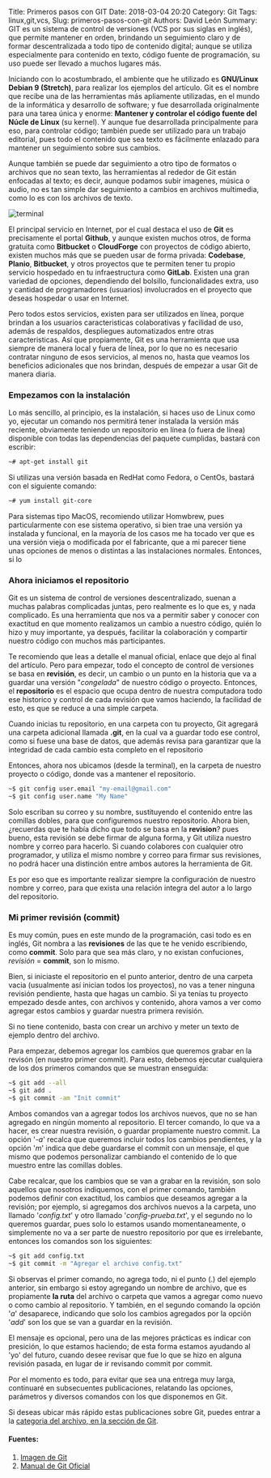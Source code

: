Title: Primeros pasos con GIT
Date: 2018-03-04 20:20
Category: Git
Tags: linux,git,vcs,
Slug: primeros-pasos-con-git
Authors: David León
Summary: GIT es un sistema de control de versiones (VCS por sus siglas en inglés), que permite mantener en orden, brindando un seguimiento claro y de formar descentralizada a todo tipo de contenido digital; aunque se utiliza especialmente para contenido en texto, código fuente de programación, su uso puede ser llevado a muchos lugares más.




Iniciando con lo acostumbrado, el ambiente que he utilizado es **GNU/Linux Debian 9 (Stretch)**, para realizar los ejemplos del artículo. Git es el nombre que recibe una de las herramientas más apliamente utilizadas, en el mundo de la informática y desarrollo de software; y fue desarrollada originalmente para una tarea única y enorme: **Mantener y controlar el código fuente del Núcle de Linux** (su kernel). Y aunque fue desarrollada principalmente para eso, para controlar código; también puede ser utilizado para un trabajo editorial, pues todo el contenido que sea texto es fácilmente enlazado para mantener un seguimiento sobre sus cambios.

Aunque también se puede dar seguimiento a otro tipo de formatos o archivos que no sean texto, las herramientas al rededor de Git están enfocadas al texto; es decir, aunque podamos subir imagenes, música o audio, no es tan simple dar seguimiento a cambios en archivos multimedia, como lo es con los archivos de texto.

![terminal](/theme/assets/img/git.jpg)

El principal servicio en Internet, por el cual destaca el uso de **Git** es precisamente el portal **Github**, y aunque existen muchos otros, de forma gratuita como **Bitbucket** o **CloudForge** con proyectos de código abierto, existen muchos más que se pueden usar de forma privada: **Codebase**, **Planio**, **Bitbucket**, y otros proyectos que te permiten tener tu propio servicio hospedado en tu infraestructura como **GitLab**. Existen una gran variedad de opciones, dependiendo del bolsillo, funcionalidades extra, uso y cantidad de programadores (usuarios) involucrados en el proyecto que deseas hospedar o usar en Internet.

Pero todos estos servicios, existen para ser utilizados en línea, porque brindan a los usuarios caracteristicas colaborativas y facilidad de uso, además de respaldos, despliegues automatizados entre otras caracteristicas. Así que propiamente, Git es una herramienta que usa siempre de manera local y fuera de línea, por lo que no es necesario contratar ninguno de esos servicios, al menos no, hasta que veamos los beneficios adicionales que nos brindan, después de empezar a usar Git de manera diaria.

### Empezamos con la instalación

Lo más sencillo, al principio, es la instalación, si haces uso de Linux como yo, ejecutar un comando nos permitirá tener instalada la versión más reciente, obviamente teniendo un repositorio en línea (o fuera de línea) disponible con todas las dependencias del paquete cumplidas, bastará con escribir:

```bash
~# apt-get install git
```

Si utilizas una versión basada en RedHat como Fedora, o CentOs, bastará con el siguiente comando:
```bash
~# yum install git-core
```

Para sistemas tipo MacOS, recomiendo utilizar Homwbrew, pues particularmente con ese sistema operativo, si bien trae una versión ya instalada y funcional, en la mayoría de los casos me ha tocado ver que es una versión vieja o modificada por el fabricante, que a mi parecer tiene unas opciones de menos o distintas a las instalaciones normales. Entonces, si lo 

### Ahora iniciamos el repositorio

Git es un sistema de control de versiones descentralizado, suenan a muchas palabras complicadas juntas, pero realmente es lo que es, y nada complicado. Es una herramienta que nos va a permitir saber y conocer con exactitud en que momento realizamos un cambio a nuestro código, quién lo hizo y muy importante, ya después, facilitar la colaboración y compartir nuestro código con muchos más participantes.

Te recomiendo que leas a detalle el manual oficial, enlace que dejo al final del artículo. Pero para empezar, todo el concepto de control de versiones se basa en **revisión**, es decir, un cambio o un punto en la historia que va a guardar una versión "_congelada_" de nuestro código o proyecto. Entonces, el **repositorio** es el espacio que ocupa dentro de nuestra computadora todo ese historico y control de cada revisión que vamos haciendo, la facilidad de esto, es que se reduce a una simple carpeta.

Cuando inicias tu repositorio, en una carpeta con tu proyecto, Git agregará una carpeta adicional llamada **.git**, en la cual va a guardar todo ese control, como si fuese una base de datos, que además revisa para garantizar que la integridad de cada cambio esta completo en el repositorio

Entonces, ahora nos ubicamos (desde la terminal), en la carpeta de nuestro proyecto o código, donde vas a mantener el repositorio.

```bash
~$ git config user.email "my-email@gmail.com"
~$ git config user.name "My Name"
```

Solo escriban su correo y su nombre, sustituyendo el contenido entre las comillas dobles, para que configuremos nuestro repositorio. Ahora bien, ¿recuerdas que te había dicho que todo se basa en la **revision**? pues bueno, esta revisión se debe firmar de alguna forma, y Git utiliza nuestro nombre y correo para hacerlo. Si cuando colabores con cualquier otro programador, y utiliza el mismo nombre y correo para firmar sus revisiones, no podrá hacer una distinción entre ambos autores la herramienta de Git.

Es por eso que es importante realizar siempre la configuración de nuestro nombre y correo, para que exista una relación integra del autor a lo largo del repositorio.

### Mi primer revisión (commit)

Es muy común, pues en este mundo de la programación, casi todo es en inglés, Git nombra a las **revisiones** de las que te he venido escribiendo, como **commit**. Solo para que sea más claro, y no existan confuciones, _revisión_ = **commit**, son lo mismo.

Bien, si iniciaste el repositorio en el punto anterior, dentro de una carpeta vacia (usualmente así inician todos los proyectos), no vas a tener ninguna revisión pendiente, hasta que hagas un cambio. Si ya tenías tu proyecto empezado desde antes, con archivos y contenido, ahora vamos a ver como agregar estos cambios y guardar nuestra primera revisión.

Si no tiene contenido, basta con crear un archivo y meter un texto de ejemplo dentro del archivo.

Para empezar, debemos agregar los cambios que queremos grabar en la revisón (en nuestro primer commit). Para esto, debemos ejecutar cualquiera de los dos primeros comandos que se muestran enseguida:

```bash
~$ git add --all
~$ git add .
~$ git commit -am "Init commit"
```

Ambos comandos van a agregar todos los archivos nuevos, que no se han agregado en ningún momento al repositorio. El tercer comando, lo que va a hacer, es crear nuestra revisión, o guardar propiamente nuestro commit. La opción '_-a_' recalca que queremos incluir todos los cambios pendientes, y la opción '_m_' indica que debe guardarse el commit con un mensaje, el que mismo que podemos personalizar cambiando el contenido de lo que muestro entre las comillas dobles.

Cabe recalcar, que los cambios que se van a grabar en la revisión, son solo aquellos que nosotros indiquemos, con el primer comando, también podemos definir con exactitud, los cambios que deseamos agregar a la revisión; por ejemplo, si agregamos dos archivos nuevos a la carpeta, uno llamado '_config.txt_' y otro llamado '_config-prueba.txt_', y el segundo no lo queremos guardar, pues solo lo estamos usando momentaneamente, o simplemente no va a ser parte de nuestro repositorio por que es irrelebante, entonces los comandos son los siguientes:

```bash
~$ git add config.txt
~$ git commit -m "Agregar el archivo config.txt"
```

Si observas el primer comando, no agrega todo, ni el punto (.) del ejemplo anterior, sin embargo si estoy agregando un nombre de archivo, que es propiamente **la ruta** del archivo o carpeta que vamos a agregar como nuevo o como cambio al repositorio. Y también, en el segundo comando la opción '_a_' desaparece, indicando que solo los cambios agregados por la opción '_add_' son los que se van a guardar en la revisión.

El mensaje es opcional, pero una de las mejores prácticas es indicar con presición, lo que estamos haciendo; de esta forma estamos ayudando al 'yo' del futuro, cuando desee revisar que fue lo que se hizo en alguna revisión pasada, en lugar de ir revisando commit por commit.

Por el momento es todo, para evitar que sea una entrega muy larga, continuaré en subsecuentes publicaciones, relatando las opciones, parámetros y diversos comandos con los que disponemos en Git.

Si deseas ubicar más rápido estas publicaciones sobre Git, puedes entrar a la [categoria del archivo, en la sección de Git](/categories.html "Categoria de Git").


#### Fuentes:

1. [Imagen de Git](https://davidescudero.com/1-git-muchos-proyectos-prestashop/ "Imagen tomada originalmente de David Escudero")
2. [Manual de Git Oficial](https://git-scm.com/book/es/v1/Empezando "Manual oficial en el sitio de Git")

